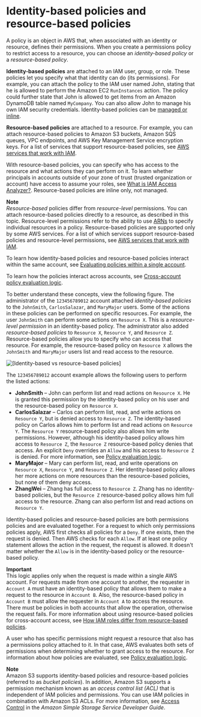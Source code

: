 # Identity\-based policies and resource\-based policies<a name="access_policies_identity-vs-resource"></a>

A policy is an object in AWS that, when associated with an identity or resource, defines their permissions\. When you create a permissions policy to restrict access to a resource, you can choose an *identity\-based policy* or a *resource\-based policy*\.

**Identity\-based policies** are attached to an IAM user, group, or role\. These policies let you specify what that identity can do \(its permissions\)\. For example, you can attach the policy to the IAM user named John, stating that he is allowed to perform the Amazon EC2 `RunInstances` action\. The policy could further state that John is allowed to get items from an Amazon DynamoDB table named `MyCompany`\. You can also allow John to manage his own IAM security credentials\. Identity\-based policies can be [managed or inline](access_policies_managed-vs-inline.md)\.

**Resource\-based policies** are attached to a resource\. For example, you can attach resource\-based policies to Amazon S3 buckets, Amazon SQS queues, VPC endpoints, and AWS Key Management Service encryption keys\. For a list of services that support resource\-based policies, see [AWS services that work with IAM](reference_aws-services-that-work-with-iam.md)\.

With resource\-based policies, you can specify who has access to the resource and what actions they can perform on it\. To learn whether principals in accounts outside of your zone of trust \(trusted organization or account\) have access to assume your roles, see [What is IAM Access Analyzer?](https://docs.aws.amazon.com/IAM/latest/UserGuide/what-is-access-analyzer.html)\. Resource\-based policies are inline only, not managed\.

**Note**  
*Resource\-based* policies differ from *resource\-level* permissions\. You can attach resource\-based policies directly to a resource, as described in this topic\. Resource\-level permissions refer to the ability to use [ARNs](reference_identifiers.md#identifiers-arns) to specify individual resources in a policy\. Resource\-based policies are supported only by some AWS services\. For a list of which services support resource\-based policies and resource\-level permissions, see [AWS services that work with IAM](reference_aws-services-that-work-with-iam.md)\.

To learn how identity\-based policies and resource\-based policies interact within the same account, see [Evaluating policies within a single account](reference_policies_evaluation-logic.md#policy-eval-basics)\.

To learn how the policies interact across accounts, see [Cross\-account policy evaluation logic](reference_policies_evaluation-logic-cross-account.md)\.

To better understand these concepts, view the following figure\. The administrator of the `123456789012` account attached *identity\-based policies* to the `JohnSmith`, `CarlosSalazar`, and `MaryMajor` users\. Some of the actions in these policies can be performed on specific resources\. For example, the user `JohnSmith` can perform some actions on `Resource X`\. This is a *resource\-level permission* in an identity\-based policy\. The administrator also added *resource\-based policies* to `Resource X`, `Resource Y`, and `Resource Z`\. Resource\-based policies allow you to specify who can access that resource\. For example, the resource\-based policy on `Resource X` allows the `JohnSmith` and `MaryMajor` users list and read access to the resource\.

![\[Identity-based vs resource-based policies\]](http://docs.aws.amazon.com/IAM/latest/UserGuide/images/Types_of_Permissions.diagram.png)

The `123456789012` account example allows the following users to perform the listed actions:
+ **JohnSmith** – John can perform list and read actions on `Resource X`\. He is granted this permission by the identity\-based policy on his user and the resource\-based policy on `Resource X`\.
+ **CarlosSalazar** – Carlos can perform list, read, and write actions on `Resource Y`, but is denied access to `Resource Z`\. The identity\-based policy on Carlos allows him to perform list and read actions on `Resource Y`\. The `Resource Y` resource\-based policy also allows him write permissions\. However, although his identity\-based policy allows him access to `Resource Z`, the `Resource Z` resource\-based policy denies that access\. An explicit `Deny` overrides an `Allow` and his access to `Resource Z` is denied\. For more information, see [Policy evaluation logic](reference_policies_evaluation-logic.md)\. 
+ **MaryMajor** – Mary can perform list, read, and write operations on `Resource X`, `Resource Y`, and `Resource Z`\. Her identity\-based policy allows her more actions on more resources than the resource\-based policies, but none of them deny access\.
+ **ZhangWei** – Zhang has full access to `Resource Z`\. Zhang has no identity\-based policies, but the `Resource Z` resource\-based policy allows him full access to the resource\. Zhang can also perform list and read actions on `Resource Y`\.

Identity\-based policies and resource\-based policies are both permissions policies and are evaluated together\. For a request to which only permissions policies apply, AWS first checks all policies for a `Deny`\. If one exists, then the request is denied\. Then AWS checks for each `Allow`\. If at least one policy statement allows the action in the request, the request is allowed\. It doesn't matter whether the `Allow` is in the identity\-based policy or the resource\-based policy\.

**Important**  
This logic applies only when the request is made within a single AWS account\. For requests made from one account to another, the requester in `Account A` must have an identity\-based policy that allows them to make a request to the resource in `Account B`\. Also, the resource\-based policy in `Account B` must allow the requester in `Account A` to access the resource\. There must be policies in both accounts that allow the operation, otherwise the request fails\. For more information about using resource\-based policies for cross\-account access, see [How IAM roles differ from resource\-based policies](id_roles_compare-resource-policies.md)\.

A user who has specific permissions might request a resource that also has a permissions policy attached to it\. In that case, AWS evaluates both sets of permissions when determining whether to grant access to the resource\. For information about how policies are evaluated, see [Policy evaluation logic](reference_policies_evaluation-logic.md)\. 

**Note**  
Amazon S3 supports identity\-based policies and resource\-based policies \(referred to as *bucket policies*\)\. In addition, Amazon S3 supports a permission mechanism known as an *access control list \(ACL\)* that is independent of IAM policies and permissions\. You can use IAM policies in combination with Amazon S3 ACLs\. For more information, see [Access Control](https://docs.aws.amazon.com/AmazonS3/latest/dev/UsingAuthAccess.html) in the *Amazon Simple Storage Service Developer Guide*\. 